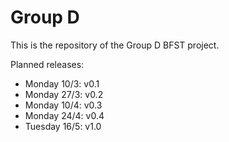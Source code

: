 # Group D
This is the repository of the Group D BFST project.


Planned releases:
* Monday 10/3: v0.1
* Monday 27/3: v0.2
* Monday 10/4: v0.3
* Monday 24/4: v0.4
* Tuesday 16/5: v1.0 
